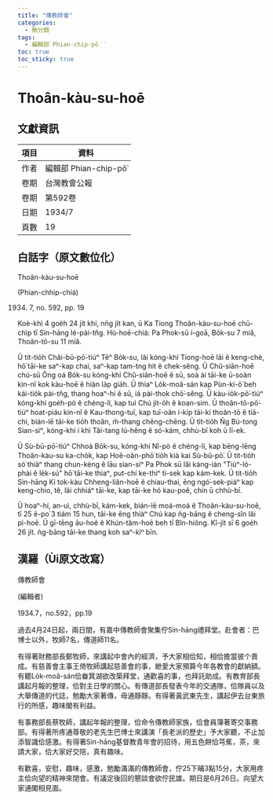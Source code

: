 ```yaml
---
title: "傳教師會"
categories:
  - 無分類
tags:
  - 編輯部 Phian-chip-pō͘͘
toc: true
toc_sticky: true
---
```


# Thoân-kàu-su-hoē

## 文獻資訊

| 項目 | 資料 |
|---|---|
| 作者 | 編輯部 Phian-chip-pō͘͘ |
| 卷期 | 台灣教會公報 |
| 卷期 | 第592卷 |
| 日期 | 1934/7 |
| 頁數 | 19 |

## 白話字（原文數位化）

Thoân-kàu-su-hoē

(Phian-chhip-chiá)

1934. 7, no. 592, pp. 19

Koè-khì 4 goe̍h 24 ji̍t khí, nn̄g ji̍t kan, ū Ka Tiong Thoân-kàu-su-hoē chū-chi̍p tī Sin-hāng lé-pài-tn̂g. Hù-hoē-chiá: Pa Phok-sū í-goā, Bo̍k-su 7 miâ, Thoân-tō-su 11 miâ.

Ū tit-tio̍h Châi-bū-pō͘-tiúⁿ Tēⁿ Bo̍k-su, lâi kóng-khí Tiong-hoē lāi ê keng-chè, hō͘ tāi-ke saⁿ-kap chai, saⁿ-kap tam-tng hit ê chek-sêng. Ū Chû-siān-hoē chú-sū Ông oá Bo̍k-su kóng-khí Chû-siān-hoē ê sū, soà ài tāi-ke ū-soàn kin-nî kok kàu-hoē ê hiàn la̍p gia̍h. Ū thiaⁿ Lo̍k-moâ-sán kap Pùn-ki-ô͘ beh kái-tio̍k pài-tn̂g, thang hoaⁿ-hí ê sū, iā pài-thok chō͘-sêng. Ū kàu-io̍k-pō͘-tiúⁿ kóng-khí goe̍h-pò ê chéng-lí, kap tuì Chú ji̍t-o̍h ê koan-sim. Ū thoân-tō-pō͘-tiúⁿ hoat-piáu kin-nî ê Kau-thong-tuī, kap tuī-oân í-ki̍p tāi-kí thoân-tō ê tiā-chì, bián-lē tāi-ke tio̍h thoân, m̄-thang chēng-chēng. Ū tit-tio̍h N̂g Bú-tong Sian-siⁿ, kóng-khí i khì Tâi-tang lú-hêng ê só͘-kám, chhù-bī koh ū lī-ek.

Ū Sù-bū-pō͘-tiúⁿ Chhoà Bo̍k-su, kóng-khí Nî-pò ê chéng-lí, kap bēng-lēng Thoân-kàu-su ka-cho̍k, kap Hoē-oân-phō͘ tio̍h kià kai Sù-bū-pō͘. Ū tit-tio̍h só͘ thiàⁿ thang chun-kèng ê lāu sian-siⁿ Pa Phok sū lâi káng-ián "Tiúⁿ-ló-phài ê le̍k-sú" hō͘ tāi-ke thiaⁿ, put-chí ke-thiⁿ tì-sek kap kám-kek. Ū tit-tio̍h Sin-hāng Ki tok-kàu Chheng-liân-hoē ê chiau-thai, ēng ngó͘-sek-piáⁿ kap keng-chio, tê, lâi chhiáⁿ tāi-ke, kap tāi-ke hó kau-poê, chin ū chhù-bī.

Ū hoaⁿ-hí, an-uì, chhù-bī, kám-kek, bián-lē moá-moá ê Thoân-kàu-su-hoē, tī 25 ē-po͘ 3 tiám 15 hun, tāi-ke ēng thiàⁿ Chú kap ǹg-bāng ê cheng-sîn lâi pì-hoē. Ū gī-tēng āu-hoê ê Khún-tâm-hoē beh tī Bîn-hiông. Kî-ji̍t sī 6 goe̍h 26 ji̍t. ǹg-bāng tāi-ke thang koh saⁿ-kìⁿ bīn.

## 漢羅（Ùi原文改寫）

傳教師會

(編輯者)

1934.7，no.592，pp.19

過去4月24日起，兩日間，有嘉中傳教師會聚集佇Sin-hāng禮拜堂。赴會者：巴博士以外，牧師7名，傳道師11名。

有得著財務部長鄭牧師，來講起中會內的經濟，予大家相佮知，相佮擔當彼个責成。有慈善會主事王倚牧師講起慈善會的事，紲愛大家預算今年各教會的獻納額。有聽Lo̍k-moâ-sán佮畚箕湖欲改築拜堂，通歡喜的事，也拜託助成。有教育部長講起月報的整理，佮對主日學的關心。有傳道部長發表今年的交通隊，佮隊員以及大舉傳道的代誌，勉勵大家著傳，毋通靜靜。有得著黃武東先生，講起伊去台東旅行的所感，趣味閣有利益。

有事務部長蔡牧師，講起年報的整理，佮命令傳教師家族，佮會員簿著寄交事務部。有得著所疼通尊敬的老先生巴博士來講演「長老派的歷史」予大家聽，不止加添智識佮感激。有得著Sin-hāng基督教青年會的招待，用五色餅佮芎蕉，茶，來請大家，佮大家好交陪，真有趣味。

有歡喜，安慰，趣味，感激，勉勵滿滿的傳教師會，佇25下晡3點15分，大家用疼主佮向望的精神來閉會。有議定後回的懇談會欲佇民雄。期日是6月26日。向望大家通閣相見面。
